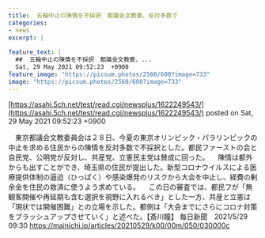 ```yaml
---
title:  五輪中止の陳情を不採択　都議会文教委、反対多数で  
categories:
- news
excerpt: |
  
feature_text: |
  ##  五輪中止の陳情を不採択　都議会文教委、...
  Sat, 29 May 2021 09:52:23  +0900
feature_image: "https://picsum.photos/2560/600?image=733"
image: "https://picsum.photos/2560/600?image=733"
---
```


[https://asahi.5ch.net/test/read.cgi/newsplus/1622249543/](https://asahi.5ch.net/test/read.cgi/newsplus/1622249543/)
posted on Sat, 29 May 2021 09:52:23  +0900

<!--more-->

　東京都議会文教委員会は２８日、今夏の東京オリンピック・パラリンピックの中止を求める住民からの陳情を反対多数で不採択とした。都民ファーストの会と自民党、公明党が反対し、共産党、立憲民主党は賛成に回った。 　陳情は都外からも出すことができ、埼玉県の住民が提出した。新型コロナウイルスによる医療提供体制の逼迫（ひっぱく）や感染爆発のリスクから大会を中止し、経費の剰余金を住民の救済に使うよう求めている。 　この日の審査では、都民フが「無観客開催や再延期も含む選択を視野に入れるべき」とした一方、共産と立憲は「現状では開催困難」との立場を示した。都側は「大会までにさらにコロナ対策をブラッシュアップさせていく」と述べた。【斎川瞳】 毎日新聞　2021/5/29 09:30 https://mainichi.jp/articles/20210529/k00/00m/050/030000c
